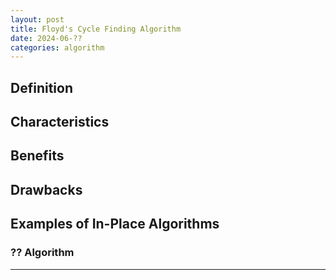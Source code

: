 ```yaml
---
layout: post
title: Floyd's Cycle Finding Algorithm
date: 2024-06-??
categories: algorithm
---
```

## Definition

## Characteristics

## Benefits

## Drawbacks


## Examples of In-Place Algorithms

### ?? Algorithm

---


<style>
.hover-container {
    position: relative;
    display: inline-block;
    text-decoration: underline;
    cursor: pointer;
}

.info-box {
    visibility: hidden;
    width: 200px;
    background-color: #555;
    color: #fff;
    text-align: center;
    border-radius: 5px;
    padding: 10px;
    position: absolute;
    z-index: 1;
    bottom: 125%; /* Position above the hover element */
    left: 50%;
    margin-left: -100px; /* Center the box */
    opacity: 0;
    transition: opacity 0.3s;
}

.hover-container:hover .info-box {
    visibility: visible;
    opacity: 1;
}
</style>